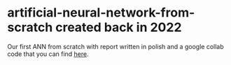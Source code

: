 # artificial-neural-network-from-scratch created back in 2022
Our first ANN from scratch with report written in polish and a google collab code that you can find [here](https://colab.research.google.com/drive/1hJJ_hgq68TdrEOR5D6S-l6aSgR2jhnJn?usp=sharing). 
